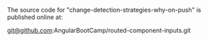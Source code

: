 The source code for "change-detection-strategies-why-on-push" is published online at:

git@github.com:AngularBootCamp/routed-component-inputs.git
